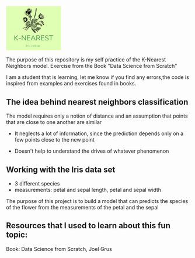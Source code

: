 
<img src="img/logo.png" alt="logo" width="150" heigth="150"/>


The purpose of this repository is my self practice of the K-Nearest Neighbors model. Exercise from the Book "Data Science from Scratch"

I am a student that is learning, let me know if you find any errors,the code is inspired from examples and exercises found in books.

## The idea behind nearest neighbors classification

The model requires only a notion of distance and an assumption that points that are close to one another are similar

- It neglects a lot of information, since the prediction depends only on a few points close to the new point

- Doesn't help to understand the drives of whatever phenomenon


## Working with the Iris data set

* 3 different species
* measurements: petal and sepal length, petal and sepal width

The purpose of this project is to build a model that can predicts the species of the flower from the measurements of the petal and the sepal



## Resources that I used to learn about this fun topic:
Book: Data Science from Scratch, Joel Grus
